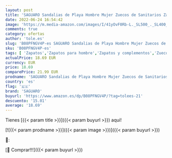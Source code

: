 ```yaml
---
layout: post
title: 'SAGUARO Sandalias de Playa Hombre Mujer Zuecos de Sanitarios Zapatillas Ligeros Respirable Zapatos Verano Gris 42'
date: 2022-06-24 16:54:42
image: 'https://m.media-amazon.com/images/I/41yOvF0Rb-L._SL500_._SL400_.jpg'
comments: true
category: ofertas
author: 'tole.es'
slug: 'B08PFNGV4P-es SAGUARO Sandalias de Playa Hombre Mujer Zuecos de...'
sku: 'B08PFNGV4P-es'
tags: [ 'Zapatos','Zapatos para hombre','Zapatos y complementos','Zuecos y mules para hombre','saguaro','zapatos','zuecos','🇪🇸', ]
actualPrice: 18.69 EUR
currency: EUR
price: 18.69
comparePrice: 21.99 EUR
prodname: 'SAGUARO Sandalias de Playa Hombre Mujer Zuecos de Sanitarios Zapatillas Ligeros Respirable Zapatos Verano Gris 42'
country: 'es'
flag: '🇪🇸'
brand: 'SAGUARO'
buyurl: 'https://www.amazon.es/dp/B08PFNGV4P/?tag=tolees-21'
descuento: '15.01'
average: '18.69'
---
```


Tienes [{{< param title >}}]({{< param buyurl >}}) aqui!

[![{{< param prodname >}}]({{< param image >}})]({{< param buyurl >}})

🔎:


[🛒 Comprar!!!]({{< param buyurl >}})
